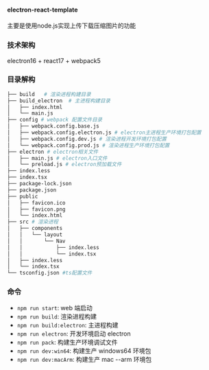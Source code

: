 #### electron-react-template
主要是使用node.js实现上传下载压缩图片的功能
### 技术架构

electron16 + react17 + webpack5

### 目录解构

```bash
├── build   # 渲染进程构建目录
├── build_electron  # 主进程构建目录
│   ├── index.html
│   └── main.js
├── config # webpack 配置文件目录
│   ├── webpack.config.base.js
│   ├── webpack.config.electron.js # electron主进程生产环境打包配置
│   ├── webpack.config.dev.js # 渲染进程开发环境打包配置
│   └── webpack.config.prod.js # 渲染进程生产环境打包配置
├── electron # electron相关文件
│   ├── main.js # electron入口文件
│   └── preload.js # electron预加载文件
├── index.less
├── index.tsx
├── package-lock.json
├── package.json
├── public
│   ├── favicon.ico
│   ├── favicon.png
│   └── index.html
├── src # 渲染进程
│   ├── components
│   │   └── layout
│   │       └── Nav
│   │           ├── index.less
│   │           └── index.tsx
│   ├── index.less
│   └── index.tsx
└── tsconfig.json #ts配置文件
```

### 命令

- `npm run start`: web 端启动
- `npm run build`: 渲染进程构建
- `npm run build:electron`: 主进程构建
- `npm run electron`: 开发环境启动 electron
- `npm run pack`: 构建生产环境调试文件
- `npm run dev:win64`: 构建生产 windows64 环境包
- `npm run dev:macArm`: 构建生产 mac --arm 环境包
